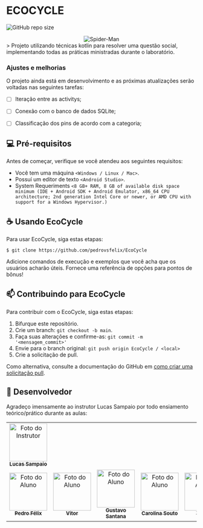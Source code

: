 # ECOCYCLE

![GitHub repo size](https://img.shields.io/github/repo-size/pedrovsfelix/EcoCycle)
<div style="display: flex; justify-content:center;">
  <img src="https://i.ibb.co/56SzPGj/Captura-de-tela-2024-05-05-144644.png" style="max-height: 430px;" alt="Spider-Man">
</div>
> Projeto utilizando técnicas kotlin para resolver uma questão social, implementando todas as práticas ministradas durante o laboratório.

### Ajustes e melhorias

O projeto ainda está em desenvolvimento e as próximas atualizações serão voltadas nas seguintes tarefas:

- [ ]  Iteração entre as activitys;
- [ ]  Conexão com o banco de dados SQLite;
- [ ]  Classificação dos pins de acordo com a categoria;


## 💻 Pré-requisitos

Antes de começar, verifique se você atendeu aos seguintes requisitos:

- Você tem uma máquina `<Windows / Linux / Mac>`.
- Possuí um editor de texto `<Android Studio>`.
- System Requeriments `<8 GB+ RAM, 8 GB of available disk space minimum (IDE + Android SDK + Android Emulator, x86_64 CPU architecture; 2nd generation Intel Core or newer, or AMD CPU with support for a Windows Hypervisor.)`

## ☕ Usando  EcoCycle

Para usar EcoCycle, siga estas etapas:

```
$ git clone https://github.com/pedrovsfelix/EcoCycle
```

Adicione comandos de execução e exemplos que você acha que os usuários acharão úteis. Fornece uma referência de opções para pontos de bônus!

## 📫 Contribuindo para EcoCycle

Para contribuir com o EcoCycle, siga estas etapas:

1. Bifurque este repositório.
2. Crie um branch: `git checkout -b main`.
3. Faça suas alterações e confirme-as: `git commit -m '<mensagem_commit>'`
4. Envie para o branch original: `git push origin EcoCycle / <local>`
5. Crie a solicitação de pull.

Como alternativa, consulte a documentação do GitHub em [como criar uma solicitação pull](https://help.github.com/en/github/collaborating-with-issues-and-pull-requests/creating-a-pull-request).

## 🤝 Desenvolvedor

Agradeço imensamente ao instrutor Lucas Sampaio por todo ensiamento teórico/prático durante as aulas:

<table>
  <tr>
    <td align="center">
      <a href="https://github.com/" title="Instrutor">
        <img src="" width="100px;" alt="Foto do Instrutor"/><br>
        <sub>
          <b>Lucas Sampaio</b>
        </sub>
      </a>
    </td>
  </tr>
  <tr>
  <td align="center">
      <a href="https://github.com/pedrovsfelix" title="Aluno">
        <img src="https://media-for1-1.cdn.whatsapp.net/v/t61.24694-24/364542825_3383801875266169_4512836669268856911_n.jpg?ccb=11-4&oh=01_Q5AaIL38f716iEpHoM9GPD6FfqXrTtyP3kB_bf1IvB4z_DqK&oe=664511CC&_nc_sid=e6ed6c&_nc_cat=110" width="100px;" alt="Foto do Aluno"/><br>
        <sub>
          <b>Pedro Félix</b>
        </sub>
      </a>
    </td>
        <td align="center">
      <a href="https://github.com/" title="Aluno">
        <img src="" width="100px;" alt="Foto do Aluno"/><br>
        <sub>
          <b>Vitor</b>
        </sub>
      </a>
    </td>
        <td align="center">
      <a href="https://github.com/" title="Aluno">
        <img src="" width="100px;" alt="Foto do Aluno"/><br>
        <sub>
          <b>Gustavo Santana</b>
        </sub>
      </a>
    </td>
        <td align="center">
      <a href="https://github.com/" title="Aluno">
        <img src="" width="100px;" alt="Foto do Aluno"/><br>
        <sub>
          <b>Carolina Souto</b>
        </sub>
      </a>
    </td>
            <td align="center">
      <a href="https://github.com/" title="Aluno">
        <img src="https://media-for1-1.cdn.whatsapp.net/v/t61.24694-24/300645604_2822832641356706_71719791182500157_n.jpg?ccb=11-4&oh=01_Q5AaIJ7SGxVJGQTfAjjSY7ApgOqpSVAGz6eLMs2dXCdzKBs0&oe=6644E261&_nc_sid=e6ed6c&_nc_cat=110" width="100px;" alt="Foto do Aluno"/><br>
        <sub>
          <b>Yghor</b>
        </sub>
      </a>
    </td>
  </tr>
  
</table>
